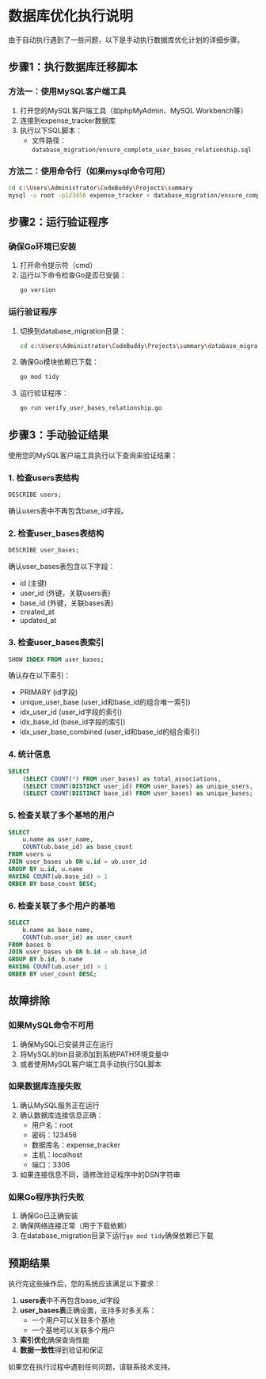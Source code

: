 # 数据库优化执行说明

由于自动执行遇到了一些问题，以下是手动执行数据库优化计划的详细步骤。

## 步骤1：执行数据库迁移脚本

### 方法一：使用MySQL客户端工具
1. 打开您的MySQL客户端工具（如phpMyAdmin、MySQL Workbench等）
2. 连接到expense_tracker数据库
3. 执行以下SQL脚本：
   - 文件路径：`database_migration/ensure_complete_user_bases_relationship.sql`

### 方法二：使用命令行（如果mysql命令可用）
```bash
cd c:\Users\Administrator\CodeBuddy\Projects\summary
mysql -u root -p123456 expense_tracker < database_migration/ensure_complete_user_bases_relationship.sql
```

## 步骤2：运行验证程序

### 确保Go环境已安装
1. 打开命令提示符（cmd）
2. 运行以下命令检查Go是否已安装：
   ```bash
   go version
   ```

### 运行验证程序
1. 切换到database_migration目录：
   ```bash
   cd c:\Users\Administrator\CodeBuddy\Projects\summary\database_migration
   ```
2. 确保Go模块依赖已下载：
   ```bash
   go mod tidy
   ```
3. 运行验证程序：
   ```bash
   go run verify_user_bases_relationship.go
   ```

## 步骤3：手动验证结果

使用您的MySQL客户端工具执行以下查询来验证结果：

### 1. 检查users表结构
```sql
DESCRIBE users;
```
确认users表中不再包含base_id字段。

### 2. 检查user_bases表结构
```sql
DESCRIBE user_bases;
```
确认user_bases表包含以下字段：
- id (主键)
- user_id (外键，关联users表)
- base_id (外键，关联bases表)
- created_at
- updated_at

### 3. 检查user_bases表索引
```sql
SHOW INDEX FROM user_bases;
```
确认存在以下索引：
- PRIMARY (id字段)
- unique_user_base (user_id和base_id的组合唯一索引)
- idx_user_id (user_id字段的索引)
- idx_base_id (base_id字段的索引)
- idx_user_base_combined (user_id和base_id的组合索引)

### 4. 统计信息
```sql
SELECT 
    (SELECT COUNT(*) FROM user_bases) as total_associations,
    (SELECT COUNT(DISTINCT user_id) FROM user_bases) as unique_users,
    (SELECT COUNT(DISTINCT base_id) FROM user_bases) as unique_bases;
```

### 5. 检查关联了多个基地的用户
```sql
SELECT 
    u.name as user_name,
    COUNT(ub.base_id) as base_count
FROM users u
JOIN user_bases ub ON u.id = ub.user_id
GROUP BY u.id, u.name
HAVING COUNT(ub.base_id) > 1
ORDER BY base_count DESC;
```

### 6. 检查关联了多个用户的基地
```sql
SELECT 
    b.name as base_name,
    COUNT(ub.user_id) as user_count
FROM bases b
JOIN user_bases ub ON b.id = ub.base_id
GROUP BY b.id, b.name
HAVING COUNT(ub.user_id) > 1
ORDER BY user_count DESC;
```

## 故障排除

### 如果MySQL命令不可用
1. 确保MySQL已安装并正在运行
2. 将MySQL的bin目录添加到系统PATH环境变量中
3. 或者使用MySQL客户端工具手动执行SQL脚本

### 如果数据库连接失败
1. 确认MySQL服务正在运行
2. 确认数据库连接信息正确：
   - 用户名：root
   - 密码：123456
   - 数据库名：expense_tracker
   - 主机：localhost
   - 端口：3306
3. 如果连接信息不同，请修改验证程序中的DSN字符串

### 如果Go程序执行失败
1. 确保Go已正确安装
2. 确保网络连接正常（用于下载依赖）
3. 在database_migration目录下运行`go mod tidy`确保依赖已下载

## 预期结果

执行完这些操作后，您的系统应该满足以下要求：

1. **users表**中不再包含base_id字段
2. **user_bases表**正确设置，支持多对多关系：
   - 一个用户可以关联多个基地
   - 一个基地可以关联多个用户
3. **索引优化**确保查询性能
4. **数据一致性**得到验证和保证

如果您在执行过程中遇到任何问题，请联系技术支持。